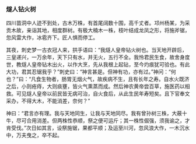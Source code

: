 <script type="text/javascript">
    var head = document.getElementsByTagName('head')[0];
    cssURL = '/public/article_1.css';
    linkTag = document.createElement('link');
    linkTag.href = cssURL;
    linkTag.setAttribute('type','text/css');
    linkTag.setAttribute('rel','stylesheet');
    head.appendChild(linkTag);
</script>
### 燧人钻火树

四川苗洞中人迹不到处，古木万株，有首尾阔数十围，高千丈者。邛州杨某，为采贡木故，亲诣其地，相度群树。有极大楠木一株，枝叶结成龙凤之形，将施斧锯，忽风雷大作，冰雹齐下。匠人惧而停工。

其夜，刺史梦一古衣冠人来，拱手语曰：“我燧人皇帝钻火树也。当天地开辟后，三皇递兴，一万余年，天下只有水，并无火，五行不全。我怜君民生食，故舍身度世，教燧人皇帝钻木出火，以作大烹，先从我根上起钻，至今灼痕犹可验也。有此大功，君其忍锯我乎？”刺史曰：“神言甚是。但神有功，亦有过。”神问：“何也？”曰：“凡食生物者，肠胃无烟火气，故疾病不生，且有长年之寿。自水火既济之后，小则疮痔，大则痰壅，皆火气熏蒸而成。然后神农黄帝尝百草，施医药以相救。可见燧人皇帝以前民皆无病可治，自火食后，从此生民年寿短矣。且下官奉文采办，不得大木，不能消差，奈何？”

神曰：“君言亦有理。我与天地同生，让我与天地同尽。我有曾孙树三株，大蔽十牛，尽可合用消差。但两株性恭顺，祭之便可运斤；其一株性倔强，须我谕之，才肯受伐。”次日如其言，设祭施锯，果都平顺；及运至川河，忽风浪大作，一木沉水中，万夫曳之，卒不起。

